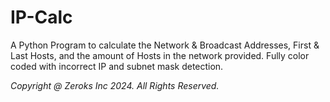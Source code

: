 # IP-Calc

A Python Program to calculate the Network & Broadcast Addresses, First & Last Hosts, and the amount of Hosts in the network provided.
Fully color coded with incorrect IP and subnet mask detection.

_Copyright @ Zeroks Inc 2024. All Rights Reserved._
